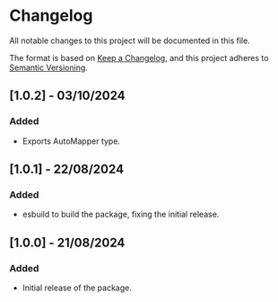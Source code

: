# Changelog

All notable changes to this project will be documented in this file.

The format is based on [Keep a Changelog](https://keepachangelog.com/en/1.0.0/),
and this project adheres to [Semantic Versioning](https://semver.org/spec/v2.0.0.html).

## [1.0.2] - 03/10/2024

### Added

- Exports AutoMapper type.

## [1.0.1] - 22/08/2024

### Added

- esbuild to build the package, fixing the initial release.

## [1.0.0] - 21/08/2024

### Added

- Initial release of the package.
